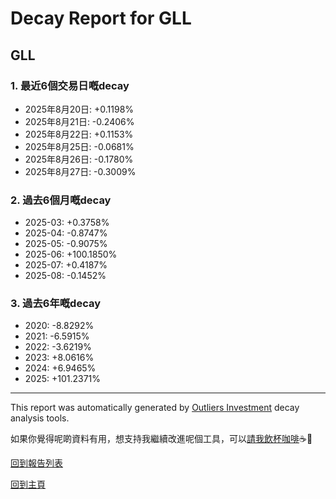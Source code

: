 # Decay Report for GLL

## GLL

### 1. 最近6個交易日嘅decay

- 2025年8月20日: +0.1198%
- 2025年8月21日: -0.2406%
- 2025年8月22日: +0.1153%
- 2025年8月25日: -0.0681%
- 2025年8月26日: -0.1780%
- 2025年8月27日: -0.3009%

### 2. 過去6個月嘅decay

- 2025-03: +0.3758%
- 2025-04: -0.8747%
- 2025-05: -0.9075%
- 2025-06: +100.1850%
- 2025-07: +0.4187%
- 2025-08: -0.1452%

### 3. 過去6年嘅decay

- 2020: -8.8292%
- 2021: -6.5915%
- 2022: -3.6219%
- 2023: +8.0616%
- 2024: +6.9465%
- 2025: +101.2371%

------------------------------
This report was automatically generated by [Outliers Investment](https://outliersecon.github.io/Outliers-Investment/) decay analysis tools.

如果你覺得呢啲資料有用，想支持我繼續改進呢個工具，可以[請我飲杯咖啡](https://buymeacoffee.com/outliersecon)☕🙏

[回到報告列表](https://outliersecon.github.io/Outliers-Investment/reports/reports_public)

[回到主頁](https://outliersecon.github.io/Outliers-Investment/)